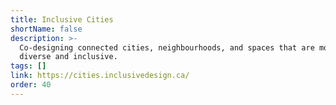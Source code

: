 ```yaml
---
title: Inclusive Cities
shortName: false
description: >-
  Co-designing connected cities, neighbourhoods, and spaces that are more
  diverse and inclusive.
tags: []
link: https://cities.inclusivedesign.ca/
order: 40
---
```

